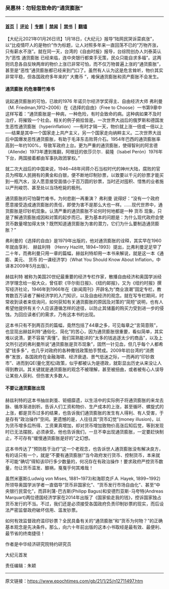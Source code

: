 ### 吴惠林：勿轻忽致命的“通货膨胀”

---

#### [首页](../../../..?n12711497) &nbsp;|&nbsp; [评论](../../../../../epoch-comment?n12711497) &nbsp;|&nbsp; [专题](../../../../../epoch-special?n12711497) &nbsp;|&nbsp; [禁闻](../../../../../epoch-news?n12711497) &nbsp;|&nbsp; [禁书](../../../../../books?n12711497) &nbsp;|&nbsp; [翻墙](https://github.com/gfw-breaker/nogfw/blob/master/README.md?n12711497)


<div class="post_content" id="artbody" itemprop="articleBody">
 <!-- article content begin -->
 <p>
  【大纪元2021年01月26日讯】1月18日，《大纪元》报导“陆网民哭诉菜疯涨”，以“比疫情吓人的是物价”作为标题，让人对照多年来一直回荡不已的“万物齐涨，只有薪水不涨”。就在同一天，台湾的《自由时报》报导，台综院创办人刘泰英认为“恶性
  <ok href="https://www.epochtimes.com/gb/tag/%E9%80%9A%E8%B4%A7%E8%86%A8%E8%83%80.html">
   通货膨胀
  </ok>
  已经来临，连中央银行都束手无策，民众只能自求多福”。这两则讯息各自反映两岸的物价上涨已非常可怕，而不仅万物普遍上涨的“通货膨胀”，甚至是“恶性”通货膨胀都已经来到门口了。虽然有人认为这是危言耸听，物价其实非常平稳，但各国政府多年来的“
  <ok href="https://www.epochtimes.com/gb/tag/%E5%A4%A7%E6%92%92%E5%B8%81.html">
   大撒币
  </ok>
  ”，难保通货膨胀和资产膨胀不会发生。
 </p>
 <h4>
  <ok href="https://www.epochtimes.com/gb/tag/%E9%80%9A%E8%B4%A7%E8%86%A8%E8%83%80.html">
   通货膨胀
  </ok>
  的危害罄竹难书
 </h4>
 <p>
  说起通货膨胀的可怕，已故的1976 年诺贝尔经济学奖得主、自由经济大师
  <ok href="https://www.epochtimes.com/gb/tag/%E5%BC%97%E5%88%A9%E6%9B%BC.html">
   弗利曼
  </ok>
  （M. Friedman,1912~2006）在《选择的自由》（Free to Choose）一书第9章中这样写着：“通货膨胀是一种病，一种危险，有时会致命的病。这种病如果不及时治疗，将摧毁一个社会。相关的例子俯拾皆是。一次世界大战后的俄罗斯和德国发生恶性通货膨胀（hyperinflation）──有时才隔一天，物价就上涨一倍或一倍以上──结果是其中一个国家走上共产主义，另一个国家走向纳粹主义。二次世界大战后中国爆发恶性通货膨胀，有助于毛泽东击败蒋介石。1954年巴西的通货膨胀率高到一年约100%，导致军政府上台。更为严重的通货膨胀，使得智利的阿言德（Allende）1973年遭到推翻，阿根廷的依莎贝尔．裴隆（Isabel Perόn）1976年下台，两国接着都由军事执政团掌权。”
 </p>
 <p>
  就二次大战后的中国来说，1946~48年间蒋介石当权时代的神州大陆，腐败的官员为榨取人民拥有的黄金和白银，便不断地印制钞票，以致要以千元的钞票才能买到一瓶汽水，没人愿意接受面值小于百万圆的钞票，当时还对囤积、惜售的业者施以严刑峻罚、甚至处以当场枪毙的极刑。
 </p>
 <p>
  通货膨胀的可怕罄竹难书，为何悲剧一再重演？
  <ok href="https://www.epochtimes.com/gb/tag/%E5%BC%97%E5%88%A9%E6%9B%BC.html">
   弗利曼
  </ok>
  说得好：“没有一个政府愿意接受造成通货膨胀的责任，即使为害不是那么大也一样。……现代世界中，通货膨胀是印钞机现象。认清严重的通货膨胀不论何时何地都是一种
  <ok href="https://www.epochtimes.com/gb/tag/%E8%B4%A7%E5%B8%81.html">
   货币
  </ok>
  现象，只是了解通货膨胀成因和对策的起步而已。更为基本的问题是：为什么现代政府会使货币数量增加得太快？既然知道通货膨胀为害的潜力，它们为什么要制造通货膨胀？”
 </p>
 <p>
  弗利曼的《选择的自由》是1979年出版的，他对通货膨胀的诠释，其实早在1960年就由享利．
  <ok href="https://www.epochtimes.com/gb/tag/%E8%B5%AB%E5%85%B9%E5%88%A9%E7%89%B9.html">
   赫兹利特
  </ok>
  （Henry Hazlitt, 1894~1993）提出，比弗利曼足足早了二十年，而弗利曼只用一章的篇幅，赫兹利特却用一本书来解说，就是这一本《通膨、美元、
  <ok href="https://www.epochtimes.com/gb/tag/%E8%B4%A7%E5%B8%81.html">
   货币
  </ok>
  的一课经济学》（What You Should Know About Inflation，中译本2009年5月出版）。
 </p>
 <p>
  <ok href="https://www.epochtimes.com/gb/tag/%E8%B5%AB%E5%85%B9%E5%88%A9%E7%89%B9.html">
   赫兹利特
  </ok>
  被称为美国20世纪最重要的经济专栏作家，散播自由经济和奥国学派经济学理念给一般大众，曾任职《华尔街日报》、《纽约邮报》，又为《纽约时报》撰写经济社论，1946年到1966年在《新闻周刊》开辟名为“商业浪潮”固定专栏，教育数百万读者了解经济学的入门知识，以及自由经济的观念。就在写专栏期间，时常收到读者来信询问，如何获知有关通货膨胀的原因及对策的“简短”说明，也有人希望他提供有关个人应该遵循怎样的途径，以防止其储蓄的购买力受到进一步的侵蚀。为回应读者们的需求，乃有这本书的出现。
 </p>
 <p>
  这本书只有不到两百页的篇幅，竟然包括了44章之多，可见每章之“言简意赅”，也显现出赫兹利特“通俗化、简化”的苦心，因为通货膨胀很重要，看似简单，其实难以说清，更不容易“真懂”。我们耳熟能详的“太多的钱追逐太少的商品”，以及上文所引述的弗利曼所说“通货膨胀是货币现象”，固然一针见血，但几乎每个人都希望“钱多多”，也几乎对政府的各种撒钱政策拍手赞成。2009年初台湾的“消费券”发放，各国政府在金融海啸、经济衰退、景气低迷之际，一而再的“印钞救市”、进而到QE(量化宽松)政策，似乎都被认为是德政，就彰显出历史从来没让人得到教训。其关键就是通货膨胀的观念不被理解，甚至被扭曲，或者被有心人误导让某些人获利、但伤害大多数人。
 </p>
 <h4>
  不要让通货膨胀出现
 </h4>
 <p>
  赫兹利特的这本书抽丝剥茧、钜细靡遗，以生活中的实际例子将通货膨胀的来龙去脉、循序渐进剖析。告诉人们工资和物价、生产成本的上涨，甚至循环、螺旋式的上涨，都是货币过多的结果，也告诉我们通货膨胀的发生有人得利、有人受害，于是存有“政治操作”空间。更遗憾的是，人往往具“货币幻觉”(money illusion)，以为货币增多后所得、工资果真增加，却对货币增加致物价高涨后知后觉，等到发现时已无法摆脱，必须承受。他也告诉我们，一旦不幸出现通货膨胀，一定要赶快制止，不可存有“缓慢通货膨胀是好的”之幻想。
 </p>
 <p>
  这本书传达了“预防胜于治疗”这一个老观念，也告诉世人通货膨胀没有解决良方，有的话只有一个，就是“不要有通货膨胀!”当今政府发行货币、控制货币，本来就不可能“确切”得知该印行多少数量的，何况存在有政治操作！要求政府严控货币数量，勿让货币滥发、酿祸，戛戛乎何其难哉！
 </p>
 <p>
  虽然米塞斯(Ludwig von Mises, 1881~1973)和海耶克(F.A. Hayek, 1899~1992)所领导奥国学派学者一直倡导“货币非国家化”、“货币发行市场自由化”、甚至“中央银行民营化”，而菲利蒲･巴古斯(Philipp Bagus)和安德烈亚斯･马夸特(Andreas Marquart)两位德国经济学家在2014年出版了《国家偷走我的钱》，控诉国家独占货币发行的不当。不过，我们还是必须接受各国政府负责印制钞票的现实，而后设法严密监督政府破坏信用、滥发钞票。
 </p>
 <p>
  如何有效监督政府滥印钞票？全民具备有关的“通货膨胀”和“货币为何物？”的正确基本观念是先决条件。那么，向六十年前出版的这本小书取经是最有效、最便利、最节省的终南捷径！
 </p>
 <p>
  作者是中华经济研究院特约研究员
 </p>
 <p>
  大纪元首发
 </p>
 <p>
  责任编辑：朱颖
 </p>
 <!-- article content end -->
 <div id="below_article_ad">
 </div>
</div>


---

原文链接：https://www.epochtimes.com/gb/21/1/25/n12711497.htm